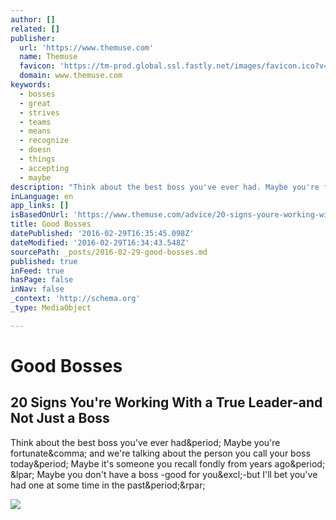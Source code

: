 ```yaml
---
author: []
related: []
publisher:
  url: 'https://www.themuse.com'
  name: Themuse
  favicon: 'https://tm-prod.global.ssl.fastly.net/images/favicon.ico?v=None'
  domain: www.themuse.com
keywords:
  - bosses
  - great
  - strives
  - teams
  - means
  - recognize
  - doesn
  - things
  - accepting
  - maybe
description: "Think about the best boss you've ever had. Maybe you're fortunate, and we're talking about the person you call your boss today. Maybe it's someone you recall fondly from years ago. ( Maybe you don't have a boss -good for you!-but I'll bet you've had one at some time in the past.)"
inLanguage: en
app_links: []
isBasedOnUrl: 'https://www.themuse.com/advice/20-signs-youre-working-with-a-true-leaderand-not-just-a-boss?utm_source=Sailthru&utm_medium=email&utm_campaign=Signs%20You%27re%20Working%20With%20a%20True%20Leader%E2%80%94and%20Not%20Just%20a%20Boss&utm_term=Daily%20Email%20List'
title: Good Bosses
datePublished: '2016-02-29T16:35:45.098Z'
dateModified: '2016-02-29T16:34:43.548Z'
sourcePath: _posts/2016-02-29-good-bosses.md
published: true
inFeed: true
hasPage: false
inNav: false
_context: 'http://schema.org'
_type: MediaObject

---
```

# Good Bosses

<article style=""><h1>20 Signs You're Working With a True Leader-and Not Just a Boss</h1><p>Think about the best boss you've ever had&amp;period; Maybe you're fortunate&amp;comma; and we're talking about the person you call your boss today&amp;period; Maybe it's someone you recall fondly from years ago&amp;period; &amp;lpar; Maybe you don't have a boss -good for you&amp;excl;-but I'll bet you've had one at some time in the past&amp;period;&amp;rpar;</p><img src="https://tm-prod.global.ssl.fastly.net/uploaded/attachments/20139.jpg?v=57aed67160cc227a09da5cf9d7a7b472d6c7e7800e52b8b223a649147c940d5c" /></article>